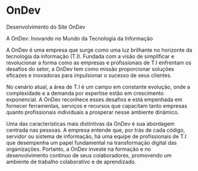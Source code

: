 # OnDev
Desenvolvimento do Site OnDev


 A OnDev: Inovando no Mundo da Tecnologia da Informação

A OnDev é uma empresa que surge como uma luz brilhante no horizonte da tecnologia da informação (T.I). Fundada com a visão de simplificar e revolucionar a forma como as empresas e profissionais de T.I enfrentam os desafios do setor, a OnDev tem como missão proporcionar soluções eficazes e inovadoras para impulsionar o sucesso de seus clientes.

No cenário atual, a área de T.I é um campo em constante evolução, onde a complexidade e a demanda por expertise estão em crescimento exponencial. A OnDev reconhece esses desafios e está empenhada em fornecer ferramentas, serviços e recursos que capacitam tanto empresas quanto profissionais individuais a prosperar nesse ambiente dinâmico.

Uma das características mais distintivas da OnDev é sua abordagem centrada nas pessoas. A empresa entende que, por trás de cada código, servidor ou sistema de informação, há uma equipe de profissionais de T.I que desempenha um papel fundamental na transformação digital das organizações. Portanto, a OnDev investe na formação e no desenvolvimento contínuo de seus colaboradores, promovendo um ambiente de trabalho colaborativo e de aprendizado.


